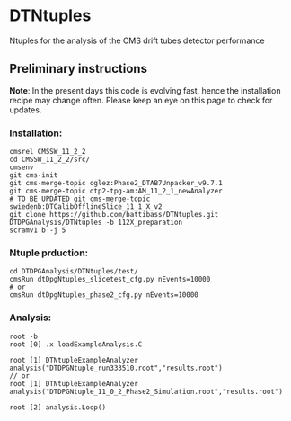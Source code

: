 # DTNtuples
Ntuples for the analysis of the CMS drift tubes detector performance

## Preliminary instructions
**Note**: 
In the present days this code is evolving fast, hence the installation recipe may change often. Please keep an eye on this page to check for updates.

### Installation:
```
cmsrel CMSSW_11_2_2
cd CMSSW_11_2_2/src/
cmsenv
git cms-init
git cms-merge-topic oglez:Phase2_DTAB7Unpacker_v9.7.1
git cms-merge-topic dtp2-tpg-am:AM_11_2_1_newAnalyzer
# TO BE UPDATED git cms-merge-topic swiedenb:DTCalibOfflineSlice_11_1_X_v2
git clone https://github.com/battibass/DTNtuples.git DTDPGAnalysis/DTNtuples -b 112X_preparation
scramv1 b -j 5
```

### Ntuple prduction:
```
cd DTDPGAnalysis/DTNtuples/test/
cmsRun dtDpgNtuples_slicetest_cfg.py nEvents=10000
# or
cmsRun dtDpgNtuples_phase2_cfg.py nEvents=10000
```

### Analysis:
```
root -b
root [0] .x loadExampleAnalysis.C

root [1] DTNtupleExampleAnalyzer analysis("DTDPGNtuple_run333510.root","results.root")
// or
root [1] DTNtupleExampleAnalyzer analysis("DTDPGNtuple_11_0_2_Phase2_Simulation.root","results.root")

root [2] analysis.Loop()
```
